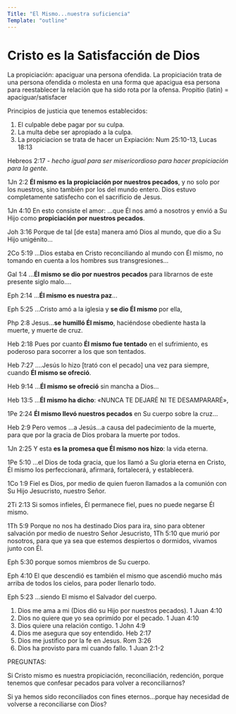 ```yaml
---
Title: "El Mismo...nuestra suficiencia"
Template: "outline"
---
```


# Cristo es la Satisfacción de Dios
La propiciación: apaciguar una persona ofendida. La propiciación trata de una persona ofendida o molesta en una forma que apacigua esa persona para reestablecer la relación que ha sido rota por la ofensa. 
Propitio (latin) = apaciguar/satisfacer

Principios de justicia que tenemos establecidos: 
1. El culpable debe pagar por su culpa. 
2. La multa debe ser apropiado a la culpa. 
3. La propiciacion se trata de hacer un 
Expiación: Num 25:10-13, Lucas 18:13

Hebreos 2:17 - *hecho igual para ser misericordioso para hacer propiciación para la gente.* 

1Jn 2:2  **Él mismo es la propiciación por nuestros pecados**, y no solo por los nuestros, sino también por los del mundo entero. 
Dios estuvo completamente satisfecho con el sacrificio de Jesus. 

1Jn 4:10  En esto consiste el amor: ...que Él nos amó a nosotros y envió a Su Hijo como **propiciación por nuestros pecados**.

Joh 3:16  Porque de tal [de esta] manera amó Dios al mundo, que dio a Su Hijo unigénito...

2Co 5:19  ...Dios estaba en Cristo reconciliando al mundo con Él mismo, no tomando en cuenta a los hombres sus transgresiones...

Gal 1:4  ...**Él mismo se dio por nuestros pecados** para librarnos de este presente siglo malo....

Eph 2:14  ...**Él mismo es nuestra paz**...

Eph 5:25  ...Cristo amó a la iglesia y **se dio Él mismo** por ella,

Php 2:8  Jesus...**se humilló Él mismo**, haciéndose obediente hasta la muerte, y muerte de cruz.

Heb 2:18  Pues por cuanto **Él mismo fue tentado** en el sufrimiento, es poderoso para socorrer a los que son tentados.

Heb 7:27  ....Jesús lo hizo [trató con el pecado] una vez para siempre, cuando **Él mismo se ofreció**.

Heb 9:14  ...**Él mismo se ofreció** sin mancha a Dios...

Heb 13:5  ...**Él mismo ha dicho**: «NUNCA TE DEJARÉ NI TE DESAMPARARÉ»,

1Pe 2:24  **Él mismo llevó nuestros pecados** en Su cuerpo sobre la cruz...

Heb 2:9  Pero vemos ...a Jesús...a causa del padecimiento de la muerte, para que por la gracia de Dios probara la muerte por todos.

1Jn 2:25  Y esta **es la promesa que Él mismo nos hizo**: la vida eterna.

1Pe 5:10  ...el Dios de toda gracia, que los llamó a Su gloria eterna en Cristo, Él mismo los perfeccionará, afirmará, fortalecerá, y establecerá.

1Co 1:9  Fiel es Dios, por medio de quien fueron llamados a la comunión con Su Hijo Jesucristo, nuestro Señor.

2Ti 2:13  Si somos infieles, Él permanece fiel, pues no puede negarse Él mismo.

1Th 5:9  Porque no nos ha destinado Dios para ira, sino para obtener salvación por medio de nuestro Señor Jesucristo,
1Th 5:10  que murió por nosotros, para que ya sea que estemos despiertos o dormidos, vivamos junto con Él.

Eph 5:30  porque somos miembros de Su cuerpo.

Eph 4:10  El que descendió es también el mismo que ascendió mucho más arriba de todos los cielos, para poder llenarlo todo.

Eph 5:23  ...siendo El mismo el Salvador del cuerpo.

1. Dios me ama a mi (Dios dió su Hijo por nuestros pecados). 1 Juan 4:10
2. Dios no quiere que yo sea oprimido por el pecado. 1 Juan 4:10
3. Dios quiere una relación contigo. 1 John 4:9
4. Dios me asegura que soy entendido. Heb 2:17
5. Dios me justifico por la fe en Jesus. Rom 3:26
6. Dios ha provisto para mi cuando fallo. 1 Juan 2:1-2

PREGUNTAS:

Si Cristo mismo es nuestra propiciación, reconciliación, redención, porque tenemos que confesar pecados para volver a reconciliarnos? 

Si ya hemos sido reconciliados con fines eternos...porque hay necesidad de volverse a reconciliarse con Dios? 